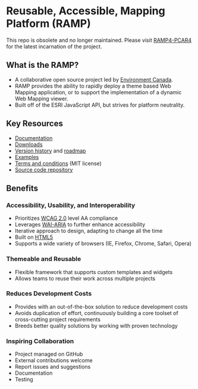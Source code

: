 # Reusable, Accessible, Mapping Platform (RAMP) 

This repo is obsolete and no longer maintained. Please visit [RAMP4-PCAR4](https://github.com/ramp4-pcar4/ramp4-pcar4) for the latest incarnation of the project.

## What is the RAMP?

* A collaborative open source project led by [Environment Canada](http://ec.gc.ca/).
* RAMP provides the ability to rapidly deploy a theme based Web Mapping application, or to support the implementation of a dynamic Web Mapping viewer.
* Built off of the ESRI JavaScript API, but strives for platform neutrality.


## Key Resources

* [Documentation](http://ramp-pcar.github.io/docs/index-en.html)
* [Downloads](http://ramp-pcar.github.io/versions/download-en.html)
* [Version history](http://ramp-pcar.github.io/versions/index-en.html) and [roadmap](http://ramp-pcar.github.io/versions/roadmap-en.html)
* [Examples](http://ramp-pcar.github.io/demos/index-en.html)
* [Terms and conditions](http://ramp-pcar.github.io/license-en.html) (MIT license)
* [Source code repository](https://github.com/RAMP-PCAR/RAMP-PCAR)

## Benefits

### Accessibility, Usability, and Interoperability

* Prioritizes [WCAG 2.0](http://www.w3.org/TR/WCAG20/) level AA compliance
* Leverages [WAI-ARIA](http://www.w3.org/TR/wai-aria/) to further enhance accessibility
* Iterative approach to design, adapting to change all the time
* Built on [HTML5](http://www.w3.org/TR/html5/)
* Supports a wide variety of browsers (IE, Firefox, Chrome, Safari, Opera)

### Themeable and Reusable

* Flexible framework that supports custom templates and widgets
* Allows teams to reuse their work across multiple projects

### Reduces Development Costs

* Provides with an out-of-the-box solution to reduce development costs
* Avoids duplication of effort, continuously building a core toolset of cross-cutting project requirements
* Breeds better quality solutions by working with proven technology

### Inspiring Collaboration

* Project managed on GitHub
* External contributions welcome
* Report issues and suggestions
* Documentation
* Testing
